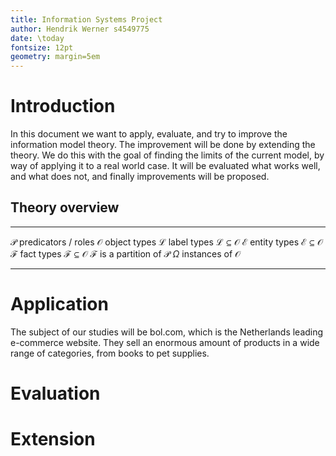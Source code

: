 ```yaml
---
title: Information Systems Project
author: Hendrik Werner s4549775
date: \today
fontsize: 12pt
geometry: margin=5em
---
```


# Introduction

In this document we want to apply, evaluate, and try to improve the information model theory. The improvement will be done by extending the theory. We do this with the goal of finding the limits of the current model, by way of applying it to a real world case. It will be evaluated what works well, and what does not, and finally improvements will be proposed.

## Theory overview

------------- ---------------------------------------------
$\mathcal{P}$ predicators / roles
$\mathcal{O}$ object types
$\mathcal{L}$ label types
              $\mathcal{L} \subseteq \mathcal{O}$
$\mathcal{E}$ entity types
              $\mathcal{E} \subseteq \mathcal{O}$
$\mathcal{F}$ fact types
              $\mathcal{F} \subseteq \mathcal{O}$
              $\mathcal{F}$ is a partition of $\mathcal{P}$
$\Omega$      instances of $\mathcal{O}$
------------- ---------------------------------------------

# Application

The subject of our studies will be bol.com, which is the Netherlands leading e-commerce website. They sell an enormous amount of products in a wide range of categories, from books to pet supplies.

# Evaluation

# Extension
